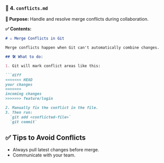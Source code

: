 

### 📄 4. `conflicts.md`

**🔹 Purpose:** Handle and resolve merge conflicts during collaboration.

**✅ Contents:**

```md
# ⚔️ Merge Conflicts in Git

Merge conflicts happen when Git can't automatically combine changes.

## 🛠️ What to do:

1. Git will mark conflict areas like this:

```diff
<<<<<<< HEAD
your changes
=======
incoming changes
>>>>>>> feature/login

2. Manually fix the conflict in the file.
3. Then run:
  `git add <conflicted-file>`
  `git commit`

```

## ✅ Tips to Avoid Conflicts
- Always pull latest changes before merge.
- Communicate with your team.

  



